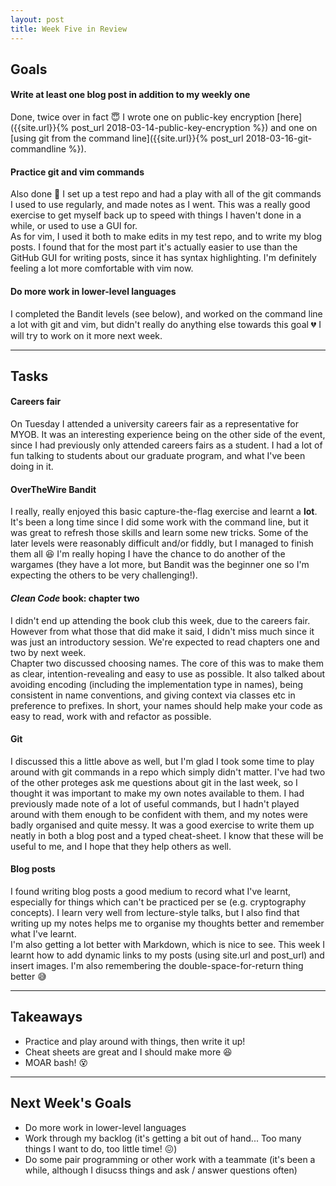 ```yaml
---
layout: post
title: Week Five in Review
---
```



## Goals

####  Write at least one blog post in addition to my weekly one  

Done, twice over in fact :innocent: I wrote one on public-key encryption [here]({{site.url}}{% post_url 2018-03-14-public-key-encryption %}) and one on [using git from the command line]({{site.url}}{% post_url 2018-03-16-git-commandline %}).

#### Practice git and vim commands

Also done :star2: I set up a test repo and had a play with all of the git commands I used to use regularly, and made notes as I went. This was a really good exercise to get myself back up to speed with things I haven't done in a while, or used to use a GUI for.  
As for vim, I used it both to make edits in my test repo, and to write my blog posts. I found that for the most part it's actually easier to use than the GitHub GUI for writing posts, since it has syntax highlighting. I'm definitely feeling a lot more comfortable with vim now.

####  Do more work in lower-level languages

I completed the Bandit levels (see below), and worked on the command line a lot with git and vim, but didn't really do anything else towards this goal :broken_heart:  I will try to work on it more next week.

---

## Tasks

#### Careers fair

On Tuesday I attended a university careers fair as a representative for MYOB. It was an interesting experience being on the other side of the event, since I had previously only attended careers fairs as a student. I had a lot of fun talking to students about our graduate program, and what I've been doing in it.

#### OverTheWire Bandit

I really, really enjoyed this basic capture-the-flag exercise and learnt a **lot**. It's been a long time since I did some work with the command line, but it was great to refresh those skills and learn some new tricks. Some of the later levels were reasonably difficult and/or fiddly, but I managed to finish them all :satisfied: I'm really hoping I have the chance to do another of the wargames (they have a lot more, but Bandit was the beginner one so I'm expecting the others to be very challenging!).

#### _Clean Code_ book: chapter two

I didn't end up attending the book club this week, due to the careers fair. However from what those that did make it said, I didn't miss much since it was just an introductory session. We're expected to read chapters one and two by next week.  
Chapter two discussed choosing names. The core of this was to make them as clear, intention-revealing and easy to use as possible. It also talked about avoiding encoding (including the implementation type in names), being consistent in name conventions, and giving context via classes etc in preference to prefixes. In short, your names should help make your code as easy to read, work with and refactor as possible.

#### Git

I discussed this a little above as well, but I'm glad I took some time to play around with git commands in a repo which simply didn't matter. I've had two of the other proteges ask me questions about git in the last week, so I thought it was important to make my own notes available to them. I had previously made note of a lot of useful commands, but I hadn't played around with them enough to be confident with them, and my notes were badly organised and quite messy. It was a good exercise to write them up neatly in both a blog post and a typed cheat-sheet. I know that these will be useful to me, and I hope that they help others as well.

#### Blog posts

I found writing blog posts a good medium to record what I've learnt, especially for things which can't be practiced per se (e.g. cryptography concepts). I learn very well from lecture-style talks, but I also find that writing up my notes helps me to organise my thoughts better and remember what I've learnt.  
I'm also getting a lot better with Markdown, which is nice to see. This week I learnt how to add dynamic links to my posts (using site.url and post_url) and insert images. I'm also remembering the double-space-for-return thing better :sweat_smile:

---

## Takeaways

* Practice and play around with things, then write it up!  
* Cheat sheets are great and I should make more :satisfied:  
* MOAR bash! :dizzy_face:

---

## Next Week's Goals

* Do more work in lower-level languages  
* Work through my backlog (it's getting a bit out of hand... Too many things I want to do, too little time! :confounded:)  
* Do some pair programming or other work with a teammate (it's been a while, although I disucss things and ask / answer questions often)
